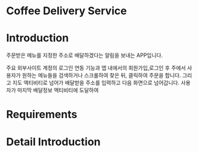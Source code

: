 Coffee Delivery Service 
==========================


Introduction 
=============
주문받은 메뉴를 지정한 주소로 배달하겠다는 알림을 보내는 APP입니다.

주요 외부사이트 계정의 로그인 연동 기능과 앱 내에서의 회원가입,로그인 후 주에서 사용자가 원하는 메뉴들을 검색하거나 스크롤하여 찾은 뒤, 클릭하여 주문을 합니다. 그리고 지도 액티비티로 넘어가 배달받을 주소를 입력하고 다음 화면으로 넘어갑니다. 사용자가 마지막 배달정보 액티비티에 도달하여 


Requirements
==============


Detail Introduction
===================


